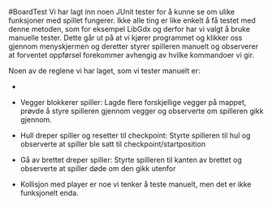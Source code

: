 #BoardTest
Vi har lagt inn noen JUnit tester for å kunne se om ulike funksjoner med spillet fungerer. 
Ikke alle ting er like enkelt å få testet med denne metoden, 
som for eksempel LibGdx og derfor har vi valgt å bruke manuelle tester.
Dette går ut på at vi kjører programmet og klikker oss gjennom menyskjermen og deretter styrer spilleren manuelt
og observerer at forventet oppførsel forekommer avhengig av hvilke kommandoer vi gir.

Noen av de reglene vi har laget, som vi tester manuelt er: 

* 

* Vegger blokkerer spiller: Lagde flere forskjellige vegger på mappet, prøvde å styre spilleren gjennom vegger og 
observerte om spilleren gikk gjennom.

* Hull dreper spiller og resetter til checkpoint: Styrte spilleren til hul og observerte at spiller ble satt til 
checkpoint/startposition

* Gå av brettet dreper spiller: Styrte spilleren til kanten av brettet og observerte at spiller døde om den gikk 
utenfor 

* Kollisjon med player er noe vi tenker å teste manuelt, men det er ikke funksjonelt enda.
